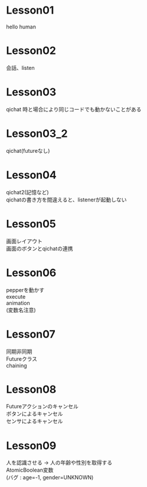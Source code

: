 # Lesson01
hello human

# Lesson02
会話、listen

# Lesson03
qichat
時と場合により同じコードでも動かないことがある

# Lesson03_2
qichat(futureなし)

# Lesson04
qichat2(記憶など)  
qichatの書き方を間違えると、listenerが起動しない

# Lesson05
画面レイアウト  
画面のボタンとqichatの連携

# Lesson06
pepperを動かす  
execute  
animation  
(変数名注意)

# Lesson07
同期非同期  
Futureクラス  
chaining

# Lesson08
Futureアクションのキャンセル  
ボタンによるキャンセル  
センサによるキャンセル

# Lesson09
人を認識させる -> 人の年齢や性別を取得する  
AtomicBoolean変数  
(バグ : age=-1, gender=UNKNOWN)